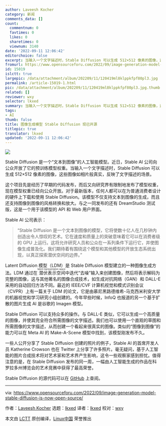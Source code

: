 ```yaml
---
author: Laveesh Kocher
category: 新闻
comments_data: []
count:
  commentnum: 0
  favtimes: 0
  likes: 0
  sharetimes: 0
  viewnum: 3140
date: '2022-09-11 12:06:42'
editorchoice: false
excerpt: 当输入一个文字描述时，Stable Diffusion 可以生成 512×512 像素的图像，这些图像如相片般真实，反映了文字描述的场景。
fromurl: https://www.opensourceforu.com/2022/09/image-generation-model-stable-diffusion-is-now-open-source/
id: 15019
islctt: true
largepic: /data/attachment/album/202209/11/120419ml8klppkfpf80pl3.jpg
permalink: /article-15019-1.html
pic: /data/attachment/album/202209/11/120419ml8klppkfpf80pl3.jpg.thumb.jpg
related: []
reviewer: wxy
selector: lkxed
summary: 当输入一个文字描述时，Stable Diffusion 可以生成 512×512 像素的图像，这些图像如相片般真实，反映了文字描述的场景。
tags:
- AI
thumb: false
title: 图像生成模型 Stable Diffusion 现已开源
titlepic: true
translator: lkxed
updated: '2022-09-11 12:06:42'
---
```


![](/data/attachment/album/202209/11/120419ml8klppkfpf80pl3.jpg)


Stable Diffusion 是一个“文本到图像”的人工智能模型。近日，Stable AI 公司向公众开放了它的预训练模型权重。当输入一个文字描述时，Stable Diffusion 可以生成 512×512 像素的图像，这些图像如相片般真实，反映了文字描述的场景。


这个项目先是经历了早期的代码发布，而后又向研究界有限制地发布了模型权重，现在模型权重已经向公众开放。对于最新版本，任何人都可以在为普通消费者设计的硬件上下载和使用 Stable Diffusion。该模型不仅支持文本到图像的生成，而且还支持图像到图像的风格转换和放大。与之一同发布的还有 DreamStudio 测试版，这是一个用于该模型的 API 和 Web 用户界面。


Stable AI 公司表示：



> 
> “Stable Diffusion 是一个文本到图像的模型，它将使数十亿人在几秒钟内创造出令人惊叹的艺术。它在速度和质量上的突破意味着它可以在消费者级的 GPU 上运行。这将允许研究人员和公众在一系列条件下运行它，并使图像生成普及化。我们期待着有围绕这个模型和其他模型的开放生态系统出现，以真正探索潜伏空间的边界。”
> 
> 
> 


Latent Diffusion 模型（LDM）是 Stable Diffusion 模型建立的一种图像生成方法。LDM 通过在<ruby> 潜伏表示空间 <rt>  latent representation space </rt></ruby>中迭代“去噪”输入来创建图像，然后将表示解码为完整的图像，这与其他著名的图像合成技术，如生成对抗网络（GAN）和 DALL-E 采用的自动回归方法不同。最近的 IEEE/CVF 计算机视觉和模式识别会议（CVPR）上有一篇关于 LDM 的论文，它是由慕尼黑路德维希-马克西米利安大学的机器视觉和学习研究小组创建的。今年早些时候，InfoQ 也报道的另一个基于扩散的图片生成 AI 是谷歌的 Imagen 模型。


Stable Diffusion 可以支持众多的操作。与 DALL-E 类似，它可以生成一个高质量的图像，并使其完全符合所需图像的文字描述。我们也可以使用一个直观的草图和所需图像的文字描述，从而创建一个看起来很真实的图像。类似的“图像到图像”的能力可以在 Meta AI 的 Make-A-Scene 模型中找到，该模型刚发布不久。


一些人公开分享了 Stable Diffusion 创建的照片的例子，Stable AI 的首席开发人员 Katherine Crowson 也在 Twitter 上分享了许多照片。毫无疑问，基于人工智能的图片合成技术将对艺术家和艺术界产生影响，这令一些观察家感到担忧。值得注意的是，在 Stable Diffusion 发布的同一周，一幅由人工智能生成的作品在科罗拉多州博览会的艺术竞赛中获得了最高荣誉。


Stable Diffusion 的源代码可以在 [GitHub](https://github.com/CompVis/stable-diffusion) 上查阅。




---


via: <https://www.opensourceforu.com/2022/09/image-generation-model-stable-diffusion-is-now-open-source/>


作者：[Laveesh Kocher](https://www.opensourceforu.com/author/laveesh-kocher/) 选题：[lkxed](https://github.com/lkxed) 译者：[lkxed](https://github.com/lkxed) 校对：[wxy](https://github.com/wxy)


本文由 [LCTT](https://github.com/LCTT/TranslateProject) 原创编译，[Linux中国](https://linux.cn/) 荣誉推出